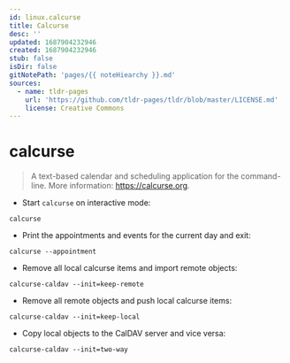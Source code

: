 ```yaml
---
id: linux.calcurse
title: Calcurse
desc: ''
updated: 1687904232946
created: 1687904232946
stub: false
isDir: false
gitNotePath: 'pages/{{ noteHiearchy }}.md'
sources:
  - name: tldr-pages
    url: 'https://github.com/tldr-pages/tldr/blob/master/LICENSE.md'
    license: Creative Commons
---
```

# calcurse

> A text-based calendar and scheduling application for the command-line.
> More information: <https://calcurse.org>.

- Start `calcurse` on interactive mode:

`calcurse`

- Print the appointments and events for the current day and exit:

`calcurse --appointment`

- Remove all local calcurse items and import remote objects:

`calcurse-caldav --init=keep-remote`

- Remove all remote objects and push local calcurse items:

`calcurse-caldav --init=keep-local`

- Copy local objects to the CalDAV server and vice versa:

`calcurse-caldav --init=two-way`

